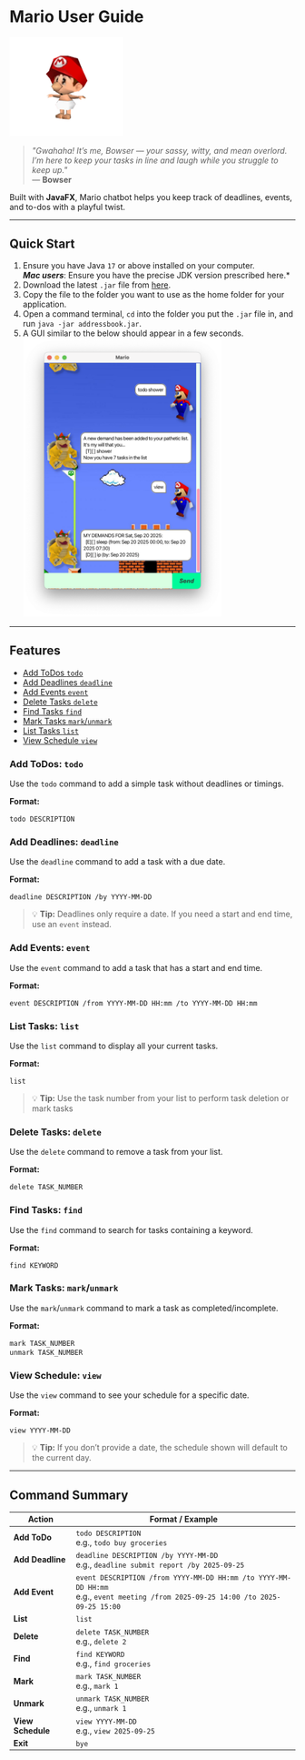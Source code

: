 # Mario User Guide
<img src="BabyMario.png" alt="Baby Mario" width="200"/>

> *"Gwahaha! It’s me, Bowser — your sassy, witty, and  mean overlord.  
> I’m here to keep your tasks in line and laugh while you struggle to keep up."*  
> — **Bowser**

Built with **JavaFX**, Mario chatbot helps you keep track of deadlines, events, and to-dos with a playful twist.

---

## Quick Start
1. Ensure you have Java ```17``` or above installed on your computer.  
   ***Mac users***: Ensure you have the precise JDK version prescribed here.*
2. Download the latest `.jar` file from [here](https://github.com/binghangc/ip/releases).
3. Copy the file to the folder you want to use as the home folder for your application.
4. Open a command terminal, `cd` into the folder you put the `.jar` file in, and run `java -jar addressbook.jar`.
5. A GUI similar to the below should appear in a few seconds.
   <img src="Ui.png" alt="Product Screenshot" width="350"/>
---
## Features
- [Add ToDos `todo`](#add-todos-todo)
- [Add Deadlines `deadline`](#add-deadlines-deadline)
- [Add Events `event`](#add-events-event)
- [Delete Tasks `delete`](#delete-tasks-delete)
- [Find Tasks `find`](#find-tasks-find)
- [Mark Tasks `mark`/`unmark`](#mark-tasks-markunmark)
- [List Tasks `list`](#list-tasks-list)
- [View Schedule `view`](#view-schedule-view)

### Add ToDos: `todo`
Use the `todo` command to add a simple task without deadlines or timings.

**Format:**
```
todo DESCRIPTION
```

### Add Deadlines: `deadline`
Use the `deadline` command to add a task with a due date.

**Format:**
```
deadline DESCRIPTION /by YYYY-MM-DD
```
> 💡 **Tip:** Deadlines only require a date. If you need a start and end time, use an `event` instead.

### Add Events: `event`
Use the `event` command to add a task that has a start and end time.

**Format:**
```
event DESCRIPTION /from YYYY-MM-DD HH:mm /to YYYY-MM-DD HH:mm
```
### List Tasks: `list`
Use the `list` command to display all your current tasks.

**Format:**
```
list
```
> 💡 **Tip:** Use the task number from your list to perform task deletion or mark tasks

### Delete Tasks: `delete`
Use the `delete` command to remove a task from your list.

**Format:**
```
delete TASK_NUMBER
```


### Find Tasks: `find`
Use the `find` command to search for tasks containing a keyword.

**Format:**
```
find KEYWORD
```


### Mark Tasks: `mark`/`unmark`
Use the `mark`/`unmark` command to mark a task as completed/incomplete.

**Format:**
```
mark TASK_NUMBER
unmark TASK_NUMBER
```



### View Schedule: `view`
Use the `view` command to see your schedule for a specific date.

**Format:**
```
view YYYY-MM-DD
```

> 💡 **Tip:** If you don’t provide a date, the schedule shown will default to the current day.

---
## Command Summary

| Action          | Format / Example                                    |
|-----------------|-----------------------------------------------------|
| **Add ToDo**    | `todo DESCRIPTION` <br> e.g., `todo buy groceries` |
| **Add Deadline**| `deadline DESCRIPTION /by YYYY-MM-DD` <br> e.g., `deadline submit report /by 2025-09-25` |
| **Add Event**   | `event DESCRIPTION /from YYYY-MM-DD HH:mm /to YYYY-MM-DD HH:mm` <br> e.g., `event meeting /from 2025-09-25 14:00 /to 2025-09-25 15:00` |
| **List**        | `list` |
| **Delete**      | `delete TASK_NUMBER` <br> e.g., `delete 2` |
| **Find**        | `find KEYWORD` <br> e.g., `find groceries` |
| **Mark**        | `mark TASK_NUMBER` <br> e.g., `mark 1` |
| **Unmark**      | `unmark TASK_NUMBER` <br> e.g., `unmark 1` |
| **View Schedule** | `view YYYY-MM-DD` <br> e.g., `view 2025-09-25` |
| **Exit**        | `bye` |